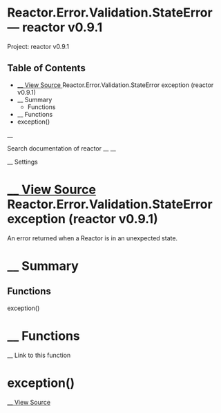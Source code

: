 # Reactor.Error.Validation.StateError — reactor v0.9.1

Project: reactor v0.9.1

## Table of Contents

- [ __ View Source ](external_link) Reactor.Error.Validation.StateError exception (reactor v0.9.1)
- __ Summary
  - Functions
- __ Functions
- exception()

__

Search documentation of reactor __ __

__ Settings

#  [ __ View Source ](external_link) Reactor.Error.Validation.StateError exception (reactor v0.9.1)

An error returned when a Reactor is in an unexpected state.

#  __ Summary

##  Functions

exception()

#  __ Functions

__ Link to this function

# exception()

[ __ View Source ](external_link)
